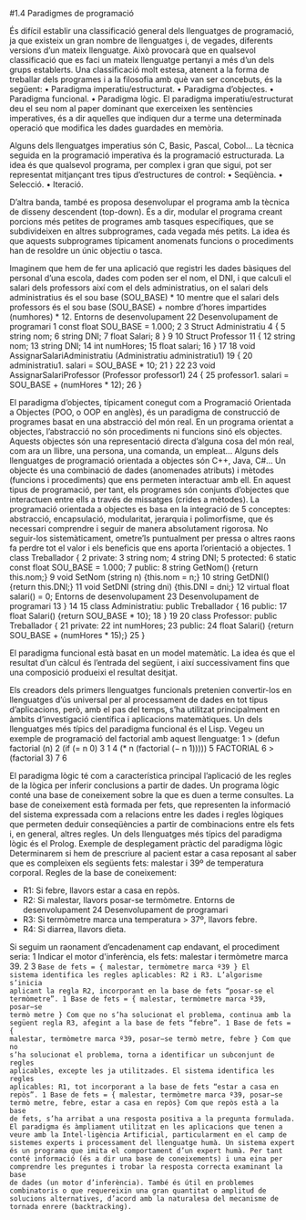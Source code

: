 #1.4 Paradigmes de programació

És difícil establir una classificació general dels llenguatges de programació, ja
que existeix un gran nombre de llenguatges i, de vegades, diferents versions d’un
mateix llenguatge. Això provocarà que en qualsevol classificació que es faci un
mateix llenguatge pertanyi a més d’un dels grups establerts. Una classificació
molt estesa, atenent a la forma de treballar dels programes i a la filosofia amb què
van ser concebuts, és la següent:
• Paradigma imperatiu/estructurat.
• Paradigma d’objectes.
• Paradigma funcional.
• Paradigma lògic.
El paradigma imperatiu/estructurat deu el seu nom al paper dominant
que exerceixen les sentències imperatives, és a dir aquelles que indiquen
dur a terme una determinada operació que modifica les dades guardades en
memòria.

Alguns dels llenguatges imperatius són C, Basic, Pascal, Cobol...
La tècnica seguida en la programació imperativa és la programació estructurada.
La idea és que qualsevol programa, per complex i gran que sigui, pot ser
representat mitjançant tres tipus d’estructures de control:
• Seqüència.
• Selecció.
• Iteració.

D’altra banda, també es proposa desenvolupar el programa amb la tècnica de
disseny descendent (top-down). És a dir, modular el programa creant porcions
més petites de programes amb tasques específiques, que se subdivideixen en altres
subprogrames, cada vegada més petits. La idea és que aquests subprogrames
típicament anomenats funcions o procediments han de resoldre un únic objectiu o
tasca.

Imaginem que hem de fer una aplicació que registri les dades bàsiques del personal
d’una escola, dades com poden ser el nom, el DNI, i que calculi el salari dels
professors així com el dels administratius, on el salari dels administratius és el
sou base (SOU_BASE) * 10 mentre que el salari dels professors és el sou base
(SOU_BASE) + nombre d’hores impartides (numhores) * 12.
Entorns de desenvolupament 22 Desenvolupament de programari
1 const float SOU_BASE = 1.000;
2
3 Struct Administratiu
4 {
5 string nom;
6 string DNI;
7 float Salari;
8 }
9
10 Struct Professor
11 {
12 string nom;
13 string DNI;
14 int numHores;
15 float salari;
16 }
17
18 void AssignarSalariAdministratiu (Administratiu administratiu1)
19 {
20 administratiu1. salari = SOU_BASE * 10;
21 }
22
23 void AssignarSalariProfessor (Professor professor1)
24 {
25 professor1. salari = SOU_BASE + (numHores * 12);
26 }

El paradigma d’objectes, típicament conegut com a Programació Orientada
a Objectes (POO, o OOP en anglès), és un paradigma de construcció de
programes basat en una abstracció del món real. En un programa orientat
a objectes, l’abstracció no són procediments ni funcions sinó els objectes.
Aquests objectes són una representació directa d’alguna cosa del món real,
com ara un llibre, una persona, una comanda, un empleat...
Alguns dels llenguatges de programació orientada a objectes són C++, Java, C#...
Un objecte és una combinació de dades (anomenades atributs) i mètodes (funcions
i procediments) que ens permeten interactuar amb ell. En aquest tipus de
programació, per tant, els programes són conjunts d’objectes que interactuen entre
ells a través de missatges (crides a mètodes).
La programació orientada a objectes es basa en la integració de 5 conceptes:
abstracció, encapsulació, modularitat, jerarquia i polimorfisme, que és necessari
comprendre i seguir de manera absolutament rigorosa. No seguir-los sistemàticament,
ometre’ls puntualment per pressa o altres raons fa perdre tot el valor i els
beneficis que ens aporta l’orientació a objectes.
1 class Treballador {
2 private:
3 string nom;
4 string DNI;
5 protected:
6 static const float SOU_BASE = 1.000;
7 public:
8 string GetNom() {return this.nom;}
9 void SetNom (string n) {this.nom = n;}
10 string GetDNI() {return this.DNI;}
11 void SetDNI (string dni) {this.DNI = dni;}
12 virtual float salari() = 0;
Entorns de desenvolupament 23 Desenvolupament de programari
13 }
14
15 class Administratiu: public Treballador {
16 public:
17 float Salari() {return SOU_BASE * 10};
18 }
19
20 class Professor: public Treballador {
21 private:
22 int numHores;
23 public:
24 float Salari() {return SOU_BASE + (numHores * 15);}
25 }

El paradigma funcional està basat en un model matemàtic. La idea és que
el resultat d’un càlcul és l’entrada del següent, i així successivament fins que
una composició produeixi el resultat desitjat.

Els creadors dels primers llenguatges funcionals pretenien convertir-los en llenguatges
d’ús universal per al processament de dades en tot tipus d’aplicacions,
però, amb el pas del temps, s’ha utilitzat principalment en àmbits d’investigació
científica i aplicacions matemàtiques.
Un dels llenguatges més típics del paradigma funcional és el Lisp. Vegeu un
exemple de programació del factorial amb aquest llenguatge:
1 > (defun factorial (n)
2 (if (= n 0)
3 1
4 (* n (factorial (− n 1)))))
5 FACTORIAL
6 > (factorial 3)
7 6

El paradigma lògic té com a característica principal l’aplicació de les regles
de la lògica per inferir conclusions a partir de dades.
Un programa lògic conté una base de coneixement sobre la que es duen a terme
consultes. La base de coneixement està formada per fets, que representen la
informació del sistema expressada com a relacions entre les dades i regles lògiques
que permeten deduir conseqüències a partir de combinacions entre els fets i, en
general, altres regles.
Un dels llenguatges més típics del paradigma lògic és el Prolog.
Exemple de desplegament pràctic del paradigma lògic
Determinarem si hem de prescriure al pacient estar a casa reposant al saber que es
compleixen els següents fets: malestar i 39º de temperatura corporal.
Regles de la base de coneixement:
* R1: Si febre, llavors estar a casa en repòs.
* R2: Si malestar, llavors posar-se termòmetre.
Entorns de desenvolupament 24 Desenvolupament de programari
* R3: Si termòmetre marca una temperatura > 37º, llavors febre.
* R4: Si diarrea, llavors dieta.

Si seguim un raonament d’encadenament cap endavant, el procediment seria:
1 Indicar el motor d'inferència, els fets: malestar i termòmetre
marca 39.
2
3 <code>Base de fets = { malestar, termòmetre marca º39 }
El sistema identifica les regles aplicables: R2 i R3. L’algorisme s’inicia aplicant la regla R2,
incorporant en la base de fets “posar-se el termòmetre”.
1 Base de fets = { malestar, termòmetre marca º39, posar−se termò
metre }
Com que no s’ha solucionat el problema, continua amb la següent regla R3, afegint a la
base de fets “febre”.
1 Base de fets = { malestar, termòmetre marca º39, posar−se termò
metre, febre }
Com que no s’ha solucionat el problema, torna a identificar un subconjunt de regles
aplicables, excepte les ja utilitzades. El sistema identifica les regles aplicables: R1, tot
incorporant a la base de fets “estar a casa en repòs”.
1 Base de fets = { malestar, termòmetre marca º39, posar−se termò
metre, febre, estar a casa en repòs}
Com que repòs està a la base de fets, s’ha arribat a una resposta positiva a la pregunta
formulada.
El paradigma és àmpliament utilitzat en les aplicacions que tenen a veure amb
la Intel·ligència Artificial, particularment en el camp de sistemes experts i processament
del llenguatge humà. Un sistema expert és un programa que imita el
comportament d’un expert humà. Per tant conté informació (és a dir una base de
coneixements) i una eina per comprendre les preguntes i trobar la resposta correcta
examinant la base de dades (un motor d’inferència).
També és útil en problemes combinatoris o que requereixin una gran quantitat o
amplitud de solucions alternatives, d’acord amb la naturalesa del mecanisme de
tornada enrere (backtracking).
